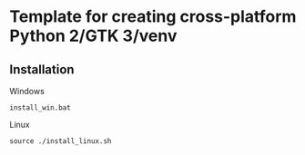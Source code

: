 # Template for creating cross-platform Python 2/GTK 3/venv
## Installation

   Windows
   ```
   install_win.bat
   ```
   
   Linux
   ```
   source ./install_linux.sh
   ```
